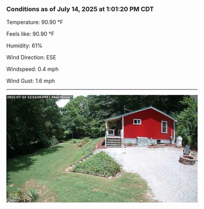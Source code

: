 ### Conditions as of July 14, 2025 at 1:01:20 PM CDT 

Temperature: 90.90 &deg;F

Feels like: 90.90 &deg;F

Humidity: 61%

Wind Direction: ESE

Windspeed: 0.4 mph

Wind Gust: 1.6 mph

---

<img src="./images/latest.jpeg"/>

